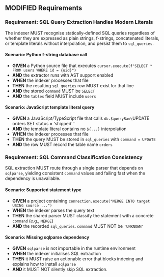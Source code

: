 ## MODIFIED Requirements
### Requirement: SQL Query Extraction Handles Modern Literals
The indexer MUST recognise statically-defined SQL queries regardless of whether they are expressed as plain strings, f-strings, concatenated literals, or template literals without interpolation, and persist them to `sql_queries`.

#### Scenario: Python f-string database call
- **GIVEN** a Python source file that executes `cursor.execute(f"SELECT * FROM users WHERE id = {uid}")`
- **AND** the extractor runs with AST support enabled
- **WHEN** the indexer processes that file
- **THEN** the resulting `sql_queries` row MUST exist for that line
- **AND** the stored `command` MUST be `SELECT`
- **AND** the `tables` field MUST include `users`

#### Scenario: JavaScript template literal query
- **GIVEN** a JavaScript/TypeScript file that calls `db.$queryRaw\`UPDATE orders SET status = 'shipped'\``
- **AND** the template literal contains no `${...}` interpolation
- **WHEN** the indexer processes that file
- **THEN** the query MUST be stored in `sql_queries` with `command = UPDATE`
- **AND** the row MUST record the table name `orders`

### Requirement: SQL Command Classification Consistency
SQL extraction MUST route through a single parser that depends on `sqlparse`, yielding consistent `command` values and failing fast when the dependency is unavailable.

#### Scenario: Supported statement type
- **GIVEN** a project containing `connection.execute("MERGE INTO target USING source ...")`
- **WHEN** the indexer parses the query text
- **THEN** the shared parser MUST classify the statement with a concrete `command` (e.g., `MERGE`)
- **AND** the recorded `sql_queries.command` MUST NOT be `'UNKNOWN'`

#### Scenario: Missing sqlparse dependency
- **GIVEN** `sqlparse` is not importable in the runtime environment
- **WHEN** the indexer initialises SQL extraction
- **THEN** it MUST raise an actionable error that blocks indexing and explains how to install `sqlparse`
- **AND** it MUST NOT silently skip SQL extraction.
